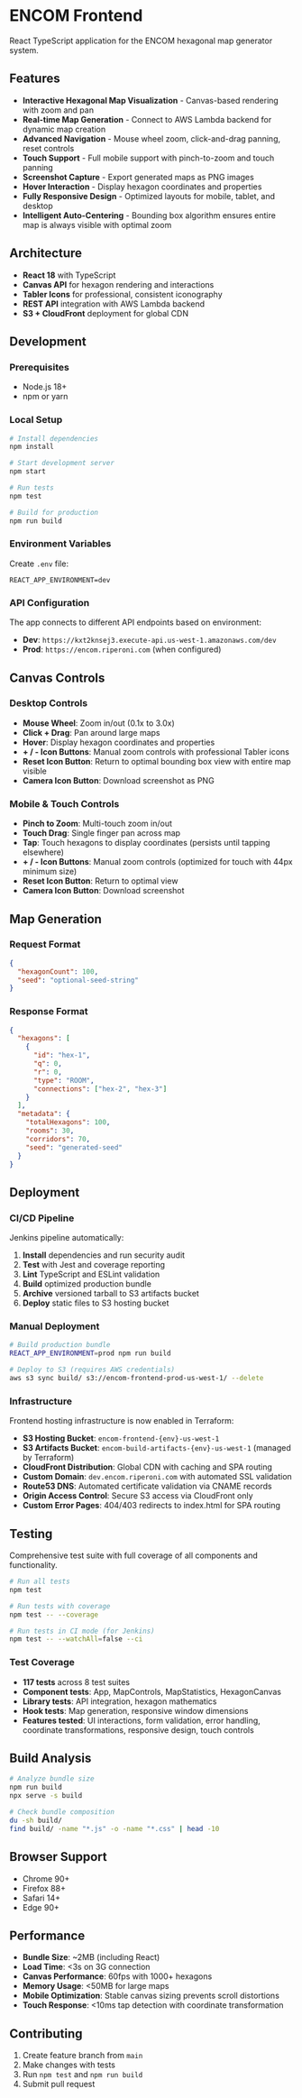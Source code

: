 # ENCOM Frontend

React TypeScript application for the ENCOM hexagonal map generator system.

## Features

- **Interactive Hexagonal Map Visualization** - Canvas-based rendering with zoom and pan
- **Real-time Map Generation** - Connect to AWS Lambda backend for dynamic map creation
- **Advanced Navigation** - Mouse wheel zoom, click-and-drag panning, reset controls
- **Touch Support** - Full mobile support with pinch-to-zoom and touch panning
- **Screenshot Capture** - Export generated maps as PNG images
- **Hover Interaction** - Display hexagon coordinates and properties
- **Fully Responsive Design** - Optimized layouts for mobile, tablet, and desktop
- **Intelligent Auto-Centering** - Bounding box algorithm ensures entire map is always visible with optimal zoom

## Architecture

- **React 18** with TypeScript
- **Canvas API** for hexagon rendering and interactions
- **Tabler Icons** for professional, consistent iconography
- **REST API** integration with AWS Lambda backend
- **S3 + CloudFront** deployment for global CDN

## Development

### Prerequisites

- Node.js 18+
- npm or yarn

### Local Setup

```bash
# Install dependencies
npm install

# Start development server
npm start

# Run tests
npm test

# Build for production
npm run build
```

### Environment Variables

Create `.env` file:

```env
REACT_APP_ENVIRONMENT=dev
```

### API Configuration

The app connects to different API endpoints based on environment:

- **Dev**: `https://kxt2knsej3.execute-api.us-west-1.amazonaws.com/dev`
- **Prod**: `https://encom.riperoni.com` (when configured)

## Canvas Controls

### Desktop Controls
- **Mouse Wheel**: Zoom in/out (0.1x to 3.0x)
- **Click + Drag**: Pan around large maps
- **Hover**: Display hexagon coordinates and properties
- **+ / - Icon Buttons**: Manual zoom controls with professional Tabler icons
- **Reset Icon Button**: Return to optimal bounding box view with entire map visible
- **Camera Icon Button**: Download screenshot as PNG

### Mobile & Touch Controls
- **Pinch to Zoom**: Multi-touch zoom in/out
- **Touch Drag**: Single finger pan across map
- **Tap**: Touch hexagons to display coordinates (persists until tapping elsewhere)
- **+ / - Icon Buttons**: Manual zoom controls (optimized for touch with 44px minimum size)
- **Reset Icon Button**: Return to optimal view
- **Camera Icon Button**: Download screenshot

## Map Generation

### Request Format

```json
{
  "hexagonCount": 100,
  "seed": "optional-seed-string"
}
```

### Response Format

```json
{
  "hexagons": [
    {
      "id": "hex-1",
      "q": 0,
      "r": 0,
      "type": "ROOM",
      "connections": ["hex-2", "hex-3"]
    }
  ],
  "metadata": {
    "totalHexagons": 100,
    "rooms": 30,
    "corridors": 70,
    "seed": "generated-seed"
  }
}
```

## Deployment

### CI/CD Pipeline

Jenkins pipeline automatically:

1. **Install** dependencies and run security audit
2. **Test** with Jest and coverage reporting
3. **Lint** TypeScript and ESLint validation
4. **Build** optimized production bundle
5. **Archive** versioned tarball to S3 artifacts bucket
6. **Deploy** static files to S3 hosting bucket

### Manual Deployment

```bash
# Build production bundle
REACT_APP_ENVIRONMENT=prod npm run build

# Deploy to S3 (requires AWS credentials)
aws s3 sync build/ s3://encom-frontend-prod-us-west-1/ --delete
```

### Infrastructure

Frontend hosting infrastructure is now enabled in Terraform:

- **S3 Hosting Bucket**: `encom-frontend-{env}-us-west-1`
- **S3 Artifacts Bucket**: `encom-build-artifacts-{env}-us-west-1` (managed by Terraform)
- **CloudFront Distribution**: Global CDN with caching and SPA routing
- **Custom Domain**: `dev.encom.riperoni.com` with automated SSL validation
- **Route53 DNS**: Automated certificate validation via CNAME records
- **Origin Access Control**: Secure S3 access via CloudFront only
- **Custom Error Pages**: 404/403 redirects to index.html for SPA routing

## Testing

Comprehensive test suite with full coverage of all components and functionality.

```bash
# Run all tests
npm test

# Run tests with coverage
npm test -- --coverage

# Run tests in CI mode (for Jenkins)
npm test -- --watchAll=false --ci
```

### Test Coverage

- **117 tests** across 8 test suites
- **Component tests**: App, MapControls, MapStatistics, HexagonCanvas
- **Library tests**: API integration, hexagon mathematics
- **Hook tests**: Map generation, responsive window dimensions
- **Features tested**: UI interactions, form validation, error handling, coordinate transformations, responsive design, touch controls

## Build Analysis

```bash
# Analyze bundle size
npm run build
npx serve -s build

# Check bundle composition
du -sh build/
find build/ -name "*.js" -o -name "*.css" | head -10
```

## Browser Support

- Chrome 90+
- Firefox 88+
- Safari 14+
- Edge 90+

## Performance

- **Bundle Size**: ~2MB (including React)
- **Load Time**: <3s on 3G connection
- **Canvas Performance**: 60fps with 1000+ hexagons
- **Memory Usage**: <50MB for large maps
- **Mobile Optimization**: Stable canvas sizing prevents scroll distortions
- **Touch Response**: <10ms tap detection with coordinate transformation

## Contributing

1. Create feature branch from `main`
2. Make changes with tests
3. Run `npm test` and `npm run build`
4. Submit pull request